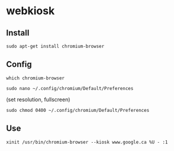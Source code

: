 webkiosk
========


Install
-------
`sudo apt-get install chromium-browser`


Config
------
`which chromium-browser`

`sudo nano ~/.config/chromium/Default/Preferences`

(set resolution, fullscreen)

`sudo chmod 0400 ~/.config/chromium/Default/Preferences`


Use
---
`xinit /usr/bin/chromium-browser --kiosk www.google.ca %U - :1`
